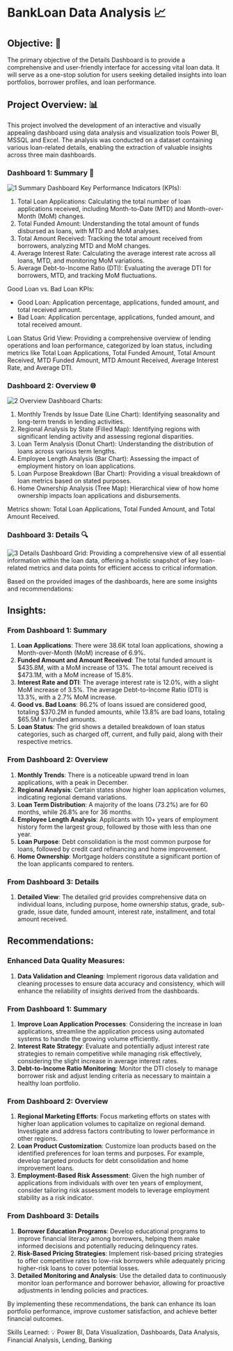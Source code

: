 # BankLoan Data Analysis 📈

## Objective: 🎯
The primary objective of the Details Dashboard is to provide a comprehensive and user-friendly interface for accessing vital loan data. It will serve as a one-stop solution for users seeking detailed insights into loan portfolios, borrower profiles, and loan performance.

## Project Overview: 📊
This project involved the development of an interactive and visually appealing dashboard using data analysis and visualization tools Power BI, MSSQL and Excel. The analysis was conducted on a dataset containing various loan-related details, enabling the extraction of valuable insights across three main dashboards.

### Dashboard 1: Summary 📝
![1 Summary Dashboard](https://github.com/Abhishek-yadv/PowerBIPortfolioProjects/assets/68497250/3d42a757-a89c-4635-ae39-e0b402b44118)
Key Performance Indicators (KPIs):
1. Total Loan Applications: Calculating the total number of loan applications received, including Month-to-Date (MTD) and Month-over-Month (MoM) changes.
2. Total Funded Amount: Understanding the total amount of funds disbursed as loans, with MTD and MoM analyses.
3. Total Amount Received: Tracking the total amount received from borrowers, analyzing MTD and MoM changes.
4. Average Interest Rate: Calculating the average interest rate across all loans, MTD, and monitoring MoM variations.
5. Average Debt-to-Income Ratio (DTI): Evaluating the average DTI for borrowers, MTD, and tracking MoM fluctuations.

Good Loan vs. Bad Loan KPIs:
- Good Loan: Application percentage, applications, funded amount, and total received amount.
- Bad Loan: Application percentage, applications, funded amount, and total received amount.

Loan Status Grid View: Providing a comprehensive overview of lending operations and loan performance, categorized by loan status, including metrics like Total Loan Applications, Total Funded Amount, Total Amount Received, MTD Funded Amount, MTD Amount Received, Average Interest Rate, and Average DTI.

### Dashboard 2: Overview 🌐
![2 Overview Dashboard](https://github.com/Abhishek-yadv/PowerBIPortfolioProjects/assets/68497250/766d3b77-bf7f-4754-a136-939be90d271a)
Charts:
1. Monthly Trends by Issue Date (Line Chart): Identifying seasonality and long-term trends in lending activities.
2. Regional Analysis by State (Filled Map): Identifying regions with significant lending activity and assessing regional disparities.
3. Loan Term Analysis (Donut Chart): Understanding the distribution of loans across various term lengths.
4. Employee Length Analysis (Bar Chart): Assessing the impact of employment history on loan applications.
5. Loan Purpose Breakdown (Bar Chart): Providing a visual breakdown of loan metrics based on stated purposes.
6. Home Ownership Analysis (Tree Map): Hierarchical view of how home ownership impacts loan applications and disbursements.

Metrics shown: Total Loan Applications, Total Funded Amount, and Total Amount Received.

### Dashboard 3: Details 🔍
![3 Details Dashboard](https://github.com/Abhishek-yadv/PowerBIPortfolioProjects/assets/68497250/93f9b14d-2de4-428d-8773-912caf3e1973)
Grid: Providing a comprehensive view of all essential information within the loan data, offering a holistic snapshot of key loan-related metrics and data points for efficient access to critical information.

Based on the provided images of the dashboards, here are some insights and recommendations:

## Insights:

### From Dashboard 1: Summary
1. **Loan Applications**: There were 38.6K total loan applications, showing a Month-over-Month (MoM) increase of 6.9%.
2. **Funded Amount and Amount Received**: The total funded amount is $435.8M, with a MoM increase of 13%. The total amount received is $473.1M, with a MoM increase of 15.8%.
3. **Interest Rate and DTI**: The average interest rate is 12.0%, with a slight MoM increase of 3.5%. The average Debt-to-Income Ratio (DTI) is 13.3%, with a 2.7% MoM increase.
4. **Good vs. Bad Loans**: 86.2% of loans issued are considered good, totaling $370.2M in funded amounts, while 13.8% are bad loans, totaling $65.5M in funded amounts.
5. **Loan Status**: The grid shows a detailed breakdown of loan status categories, such as charged off, current, and fully paid, along with their respective metrics.

### From Dashboard 2: Overview
1. **Monthly Trends**: There is a noticeable upward trend in loan applications, with a peak in December.
2. **Regional Analysis**: Certain states show higher loan application volumes, indicating regional demand variations.
3. **Loan Term Distribution**: A majority of the loans (73.2%) are for 60 months, while 26.8% are for 36 months.
4. **Employee Length Analysis**: Applicants with 10+ years of employment history form the largest group, followed by those with less than one year.
5. **Loan Purpose**: Debt consolidation is the most common purpose for loans, followed by credit card refinancing and home improvement.
6. **Home Ownership**: Mortgage holders constitute a significant portion of the loan applicants compared to renters.

### From Dashboard 3: Details
1. **Detailed View**: The detailed grid provides comprehensive data on individual loans, including purpose, home ownership status, grade, sub-grade, issue date, funded amount, interest rate, installment, and total amount received.

## Recommendations:

### Enhanced Data Quality Measures:
1. **Data Validation and Cleaning**: Implement rigorous data validation and cleaning processes to ensure data accuracy and consistency, which will enhance the reliability of insights derived from the dashboards.

### From Dashboard 1: Summary
1. **Improve Loan Application Processes**: Considering the increase in loan applications, streamline the application process using automated systems to handle the growing volume efficiently.
2. **Interest Rate Strategy**: Evaluate and potentially adjust interest rate strategies to remain competitive while managing risk effectively, considering the slight increase in average interest rates.
3. **Debt-to-Income Ratio Monitoring**: Monitor the DTI closely to manage borrower risk and adjust lending criteria as necessary to maintain a healthy loan portfolio.

### From Dashboard 2: Overview
1. **Regional Marketing Efforts**: Focus marketing efforts on states with higher loan application volumes to capitalize on regional demand. Investigate and address factors contributing to lower performance in other regions.
2. **Loan Product Customization**: Customize loan products based on the identified preferences for loan terms and purposes. For example, develop targeted products for debt consolidation and home improvement loans.
3. **Employment-Based Risk Assessment**: Given the high number of applications from individuals with over ten years of employment, consider tailoring risk assessment models to leverage employment stability as a risk indicator.

### From Dashboard 3: Details
1. **Borrower Education Programs**: Develop educational programs to improve financial literacy among borrowers, helping them make informed decisions and potentially reducing delinquency rates.
2. **Risk-Based Pricing Strategies**: Implement risk-based pricing strategies to offer competitive rates to low-risk borrowers while adequately pricing higher-risk loans to cover potential losses.
3. **Detailed Monitoring and Analysis**: Use the detailed data to continuously monitor loan performance and borrower behavior, allowing for proactive adjustments in lending policies and practices.

By implementing these recommendations, the bank can enhance its loan portfolio performance, improve customer satisfaction, and achieve better financial outcomes.

Skills Learned: 💡
Power BI, Data Visualization, Dashboards, Data Analysis, Financial Analysis, Lending, Banking
